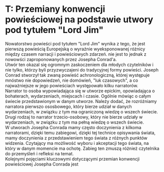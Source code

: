 # T: Przemiany konwencji powieściowej na podstawie utwory pod tytułem "Lord Jim"
Nowatorstwo powieści pod tytułem "Lord Jim" wynika z tego, że jest pierwszą powieścią Europejską o wyraźnie wyeksponowanej różnicy między czasem narracji i powieściowych zdarzeń. nie jest to jednak z nowowści zaproponowanych przez Josepha Conrad'a.  
Utwór ten okazal się ogromnym zaskoczeniem dla młodych czytelników i nie tylko, którzy byli przyzwyczajeni do tradycyjnej formy powieści. Joseph Conrad stworzył tak zwaną powieść achronologiczną, której występuje mnóstwo nie dopowiedzeń, nie domówień, "luk czasowych", a co najważniejsze w jego powieściach występowało kilku narratorów.  
Narrator to osoba wypowiadająca się w utworze epickim, opowiadająca o bohaterach, wydarzeniach, miejscach i czasie. Ogólnie mówiąc o całym świecie przedstawionym w danym utworze. Należy dodać, że rozróżniamy narratora pierwszo ososbowego, który bierze udział w danych wydarzeniach, w związku z tym ma ograniczoną wiedzę o wszech świecie. Drugi rodzaj to narrator trzecio-osobowy, który nie bierze udziały w wydarzeniach, w związku z tym ma pełną wiedzę o wszech świecie.  
W utworach Josepha Conrada mamy często doczynienia z kilkoma narratorami, dzięki temu zabiegowi, dzięki tej technice opisywania świata, mamy doczynienia z przedstawieniem tego świata z różnych punktów widzenia. Czytający ma możliwość wyboru i akceptacji tego świata, na który w danym momencie ma ochotę. Zabieg ten zmuszą różnież czytelnika do przemyśleń i refleksi na temat.  
Kolejnymi pojęciami kluczowymi dotyczącymi przemian konwencji powieściowej Josepha Conrada jest 

